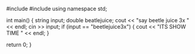 
#include <iostream>
#include <string>
using namespace std;

int main() {
    string input;
    double beatlejuice; 
    cout << "say beetle juice 3x " << endl;
    cin >> input;
    if (input == "beetlejuice3x")
    {
          cout << "ITS SHOW TIME " << endl;
    }
    

return 0;
}
